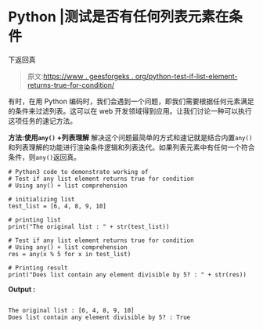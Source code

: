 # Python |测试是否有任何列表元素在条件

下返回真

> 原文:[https://www . geesforgeks . org/python-test-if-list-element-returns-true-for-condition/](https://www.geeksforgeeks.org/python-test-if-any-list-element-returns-true-for-condition/)

有时，在用 Python 编码时，我们会遇到一个问题，即我们需要根据任何元素满足的条件来过滤列表。这可以在 web 开发领域得到应用。让我们讨论一种可以执行这项任务的速记方法。

**方法:使用`any()` +列表理解**
解决这个问题最简单的方式和速记就是结合内置`any()`和列表理解的功能进行渲染条件逻辑和列表迭代。如果列表元素中有任何一个符合条件，则`any()`返回真。

```
# Python3 code to demonstrate working of
# Test if any list element returns true for condition
# Using any() + list comprehension

# initializing list
test_list = [6, 4, 8, 9, 10]

# printing list
print("The original list : " + str(test_list))

# Test if any list element returns true for condition
# Using any() + list comprehension
res = any(x % 5 for x in test_list)

# Printing result
print("Does list contain any element divisible by 5? : " + str(res))
```

**Output :**

```

The original list : [6, 4, 8, 9, 10]
Does list contain any element divisible by 5? : True

```